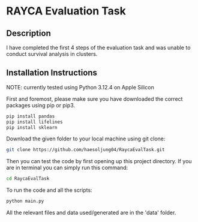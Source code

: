# RAYCA Evaluation Task

## Description

I have completed the first 4 steps of the evaluation task and was unable to conduct survival analysis in clusters.

## Installation Instructions
NOTE: currently tested using Python 3.12.4 on Apple Silicon

First and foremost, please make sure you have downloaded the correct packages using pip or pip3.
```bash
pip install pandas
pip install lifelines
pip install sklearn
```

Download the given folder to your local machine using git clone:
```bash
git clone https://github.com/haesoljung04/RaycaEvalTask.git
```

Then you can test the code by first opening up this project directory. If you are in terminal you can simply run this command:
```bash
cd RaycaEvalTask
```

To run the code and all the scripts:
```bash
python main.py
```

All the relevant files and data used/generated are in the 'data' folder.
